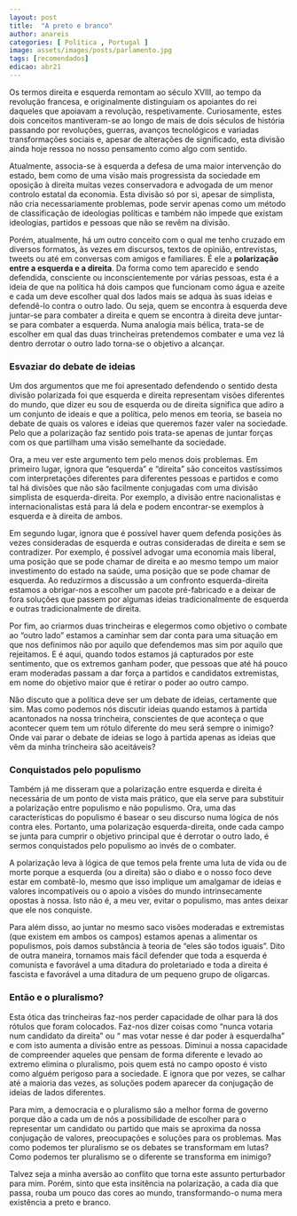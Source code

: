 ```yaml
---
layout: post
title:  "A preto e branco"
author: anareis
categories: [ Política , Portugal ]
image: assets/images/posts/parlamento.jpg
tags: [recomendados]
edicao: abr21
---
```


Os termos direita e esquerda remontam ao século XVIII, ao tempo da revolução francesa, e  originalmente distinguiam os apoiantes do rei daqueles que apoiavam a revolução, respetivamente. Curiosamente, estes dois conceitos mantiveram-se ao longo de mais de dois séculos de história passando por revoluções, guerras, avanços tecnológicos e variadas transformações sociais e, apesar de alterações de significado, esta divisão ainda hoje ressoa no nosso pensamento como algo com sentido.

Atualmente, associa-se à esquerda a defesa de uma maior intervenção do estado, bem como de uma visão mais progressista da sociedade em oposição à direita muitas vezes conservadora e advogada de um menor controlo estatal da economia. Esta divisão só por si, apesar de simplista, não cria necessariamente problemas, pode servir apenas como um método de classificação de ideologias políticas e também não impede que existam ideologias, partidos e pessoas que não se revêm na divisão.

Porém, atualmente, há um outro conceito com o qual me tenho cruzado em diversos formatos, às vezes em discursos, textos de opinião, entrevistas, tweets ou até em  conversas com amigos e familiares. É ele a **polarização entre a esquerda e a direita**. Da forma como tem aparecido e sendo defendida, consciente ou inconscientemente por várias pessoas, esta é a ideia de que na política há dois campos que funcionam como água e azeite e cada um deve escolher qual dos lados mais se adqua às suas ideias e defendê-lo contra o outro lado. Ou seja, quem se encontra à esquerda deve juntar-se para combater a direita e quem se encontra à direita deve juntar-se para combater a esquerda. Numa analogia mais bélica, trata-se de escolher em qual das duas trincheiras pretendemos combater e uma vez lá dentro derrotar o outro lado torna-se o objetivo a alcançar.

### Esvaziar do debate de ideias

Um dos argumentos que me foi apresentado defendendo o sentido desta divisão polarizada foi que esquerda e direita representam visões diferentes do mundo, que dizer eu sou de esquerda ou de direita significa que adiro a um conjunto de ideais e que a política, pelo menos em teoria, se baseia no debate de quais os valores e ideias que queremos fazer valer na sociedade. Pelo que a polarização faz sentido pois trata-se apenas de juntar forças com os que partilham uma visão semelhante da sociedade.

Ora, a meu ver este argumento tem pelo menos dois problemas. Em primeiro lugar, ignora que  “esquerda” e “direita” são conceitos vastíssimos com interpretações diferentes para diferentes pessoas e partidos e como tal há divisões que não são facilmente conjugadas com uma divisão simplista de esquerda-direita. Por exemplo, a divisão entre nacionalistas e internacionalistas está para lá dela e podem encontrar-se exemplos à esquerda e à direita de ambos.

Em segundo lugar, ignora que é possível haver quem defenda posições às vezes consideradas de esquerda e outras consideradas de direita e sem se contradizer. Por exemplo, é possível advogar uma economia mais liberal, uma posição que se pode chamar de direita e ao mesmo tempo um maior investimento do estado na saúde, uma posição que se pode chamar de esquerda. Ao reduzirmos a discussão a um confronto esquerda-direita estamos a obrigar-nos a escolher um pacote pré-fabricado e a deixar de fora soluções que passem por algumas ideias tradicionalmente de esquerda e outras tradicionalmente de direita.

Por fim, ao criarmos duas trincheiras e elegermos como objetivo o combate ao “outro lado” estamos a caminhar sem dar conta para uma situação em que nos definimos não por aquilo que defendemos mas sim por aquilo que rejeitamos. E é aqui, quando todos estamos já capturados por este sentimento, que os extremos ganham poder, que pessoas que até há pouco eram moderadas passam a dar força a partidos e candidatos extremistas, em nome do objetivo maior que é retirar o poder ao outro campo.

Não discuto que a política deve ser um debate de ideias, certamente que sim. Mas como podemos nós discutir ideias quando estamos à partida acantonados na nossa trincheira, conscientes de que aconteça o que acontecer quem tem um rótulo diferente do meu será sempre o inimigo? Onde vai parar o debate de ideias se logo à partida apenas as ideias que vêm da minha trincheira são aceitáveis?

### Conquistados pelo populismo

Também já me disseram que a polarização entre esquerda e direita é necessária de um ponto de vista mais prático, que ela serve para substituir a polarização entre populismo e não populismo. Ora, uma das características do populismo é basear o seu discurso numa lógica de nós contra eles.  Portanto, uma polarização esquerda-direita, onde cada campo se junta para cumprir o objetivo principal que é derrotar o outro lado, é sermos conquistados pelo populismo ao invés de o combater.

A polarização leva à lógica de que temos pela frente uma luta de vida ou de morte porque a esquerda (ou a direita) são o diabo e o nosso foco deve estar em combatê-lo, mesmo que isso implique um amalgamar de ideias e valores incompatíveis ou o apoio a visões do mundo intrinsecamente opostas à nossa. Isto não é, a meu ver, evitar o populismo, mas antes deixar que ele nos conquiste.

Para além disso, ao juntar no mesmo saco visões moderadas e extremistas (que existem em ambos os campos) estamos apenas a alimentar os populismos, pois damos substância à teoria de “eles são todos iguais”. Dito de outra maneira, tornamos mais fácil defender que toda a esquerda é comunista e favorável a uma ditadura do proletariado e toda a direita é fascista e favorável a uma ditadura de um pequeno grupo de oligarcas.

### Então e o pluralismo?

Esta ótica das trincheiras faz-nos perder capacidade de olhar para lá dos rótulos que foram colocados. Faz-nos dizer coisas como  “nunca votaria num candidato da direita” ou “ mas votar nesse é dar poder à esquerdalha” e com isto aumenta a divisão entre as pessoas. Diminui a nossa capacidade de compreender aqueles que pensam de forma diferente e levado ao extremo elimina o pluralismo, pois quem está no campo oposto é visto como alguém perigoso para a sociedade. E ignora que por vezes, se calhar até a maioria das vezes, as soluções podem aparecer da conjugação de ideias de lados diferentes.

Para mim, a democracia e o pluralismo são a melhor forma de governo porque dão a cada um de nós a possibilidade de escolher para o representar um candidato ou partido que mais se aproxima da nossa conjugação de valores, preocupações e soluções para os problemas. Mas como podemos ter pluralismo se os debates se transformam em lutas? Como podemos ter pluralismo se o diferente se transforma em inimigo?

Talvez seja a minha aversão ao conflito que torna este assunto perturbador para mim. Porém, sinto que esta insitência na polarização, a cada dia que passa, rouba um pouco das cores ao mundo, transformando-o numa mera existência a preto e branco.
